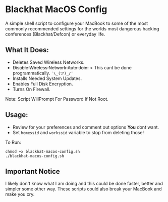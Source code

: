 # Blackhat MacOS Config
A simple shell script to configure your MacBook to some of the most commonly recommended settings for the worlds most dangerous hacking conferences (Blackhat/Defcon) or everyday life.

## What It Does:
- Deletes Saved Wireless Networks.
- ~~Disable Wireless Network Auto Join.~~ < This cant be done programmatically. `¯\_(ツ)_/¯`
- Installs Needed System Updates.
- Enables Full Disk Encryption.
- Turns On Firewall.

Note: Script WillPrompt For Password If Not Root.

## Usage:
- Review for your preferences and comment out options **You** dont want.
- Set `homessid` and `workssid` variable to stop from deleting those!

To Run:  
```
chmod +x blackhat-macos-config.sh
./blackhat-macos-config.sh
```

## Important Notice
I likely don't know what I am doing and this could be done faster, better and simpler some other way. These scripts could also break your MacBook and make you cry.

